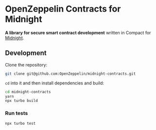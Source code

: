 # OpenZeppelin Contracts for Midnight

**A library for secure smart contract development** written in Compact for [Midnight](https://midnight.network/).

## Development

Clone the repository:

```bash
git clone git@github.com:OpenZeppelin/midnight-contracts.git
```

`cd` into it and then install dependencies and build:

```bash
cd midnight-contracts
yarn
npx turbo build
```

### Run tests

```bash
npx turbo test
```
